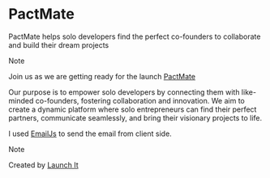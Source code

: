 # PactMate

PactMate helps solo developers find the perfect co-founders to collaborate and build their dream projects

> [!Note]
> Join us as we are getting ready for the launch [PactMate](https://zaap.bio/launch_it)

Our purpose is to empower solo developers by connecting them with like-minded co-founders, fostering collaboration and innovation. We aim to create a dynamic platform where solo entrepreneurs can find their perfect partners, communicate seamlessly, and bring their visionary projects to life.

I used [EmailJs](https://www.emailjs.com/) to send the email from client side.

> [!Note]
> Created by [Launch It](https://zaap.bio/launch_it)
